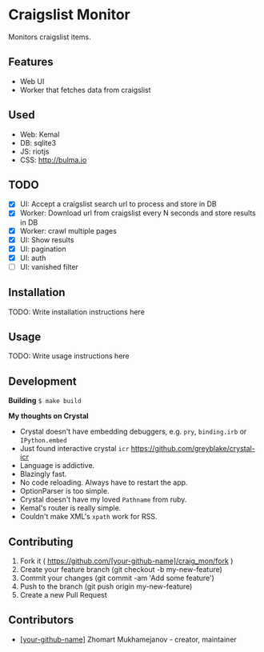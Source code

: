 # Craigslist Monitor

Monitors craigslist items.

## Features

- Web UI
- Worker that fetches data from craigslist

## Used

- Web: Kemal
- DB: sqlite3
- JS: riotjs
- CSS: http://bulma.io

## TODO

- [x] UI: Accept a craigslist search url to process and store in DB
- [x] Worker: Download url from craigslist every N seconds and store results in DB
- [x] Worker: crawl multiple pages
- [x] UI: Show results
- [x] UI: pagination
- [x] UI: auth
- [ ] UI: vanished filter

## Installation

TODO: Write installation instructions here

## Usage

TODO: Write usage instructions here

## Development

**Building** `$ make build`

**My thoughts on Crystal**

- Crystal doesn't have embedding debuggers, e.g. `pry`, `binding.irb` or `IPython.embed`
- Just found interactive crystal `icr` https://github.com/greyblake/crystal-icr
- Language is addictive.
- Blazingly fast.
- No code reloading. Always have to restart the app.
- OptionParser is too simple.
- Crystal doesn't have my loved `Pathname` from ruby.
- Kemal's router is really simple.
- Couldn't make XML's `xpath` work for RSS.


## Contributing

1. Fork it ( https://github.com/[your-github-name]/craig_mon/fork )
2. Create your feature branch (git checkout -b my-new-feature)
3. Commit your changes (git commit -am 'Add some feature')
4. Push to the branch (git push origin my-new-feature)
5. Create a new Pull Request

## Contributors

- [[your-github-name]](https://github.com/[your-github-name]) Zhomart Mukhamejanov - creator, maintainer
